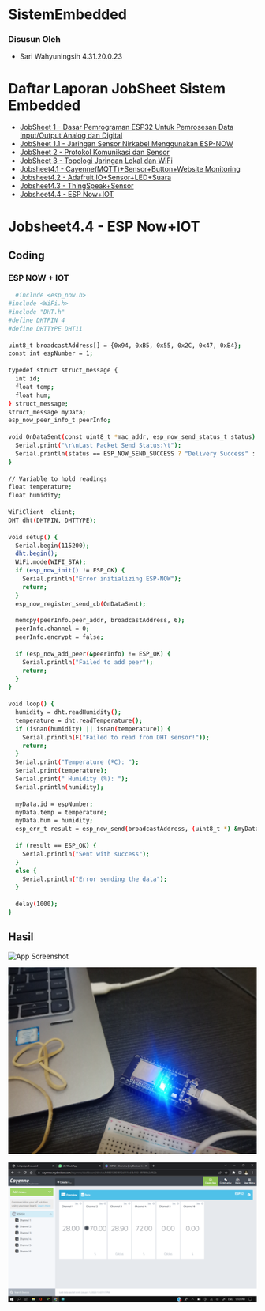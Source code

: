 # SistemEmbedded
### Disusun Oleh
- Sari Wahyuningsih 4.31.20.0.23

# Daftar Laporan JobSheet Sistem Embedded

- [JobSheet 1 - Dasar Pemrograman ESP32 Untuk Pemrosesan Data Input/Output Analog dan Digital](https://github.com/sariwhyu/JobSheet1)
- [JobSheet 1.1 - Jaringan Sensor Nirkabel Menggunakan ESP-NOW](https://github.com/sariwhyu/JobSheet1.1)
- [JobSheet 2 - Protokol Komunikasi dan Sensor](https://github.com/sariwhyu/JobSheet2)
- [JobSheet 3 - Topologi Jaringan Lokal dan WiFi](https://github.com/sariwhyu/JobSheet3)
- [Jobsheet4.1 - Cayenne(MQTT)+Sensor+Button+Website Monitoring](https://github.com/sariwhyu/TugasNo1)
- [Jobsheet4.2 - Adafruit.IO+Sensor+LED+Suara](https://github.com/sariwhyu/TugasNo2)
- [Jobsheet4.3 - ThingSpeak+Sensor](https://github.com/sariwhyu/TugasNo3)
- [Jobsheet4.4 - ESP Now+IOT](https://github.com/sariwhyu/TugasNo4)


# Jobsheet4.4 - ESP Now+IOT

## Coding

### ESP NOW + IOT

```bash
  #include <esp_now.h>
#include <WiFi.h>
#include "DHT.h"
#define DHTPIN 4
#define DHTTYPE DHT11

uint8_t broadcastAddress[] = {0x94, 0xB5, 0x55, 0x2C, 0x47, 0xB4};
const int espNumber = 1;

typedef struct struct_message {
  int id;
  float temp;
  float hum;
} struct_message;
struct_message myData;
esp_now_peer_info_t peerInfo;

void OnDataSent(const uint8_t *mac_addr, esp_now_send_status_t status) {
  Serial.print("\r\nLast Packet Send Status:\t");
  Serial.println(status == ESP_NOW_SEND_SUCCESS ? "Delivery Success" : "Delivery Fail");
}

// Variable to hold readings
float temperature;
float humidity;

WiFiClient  client;
DHT dht(DHTPIN, DHTTYPE);

void setup() {
  Serial.begin(115200);
  dht.begin();
  WiFi.mode(WIFI_STA);
  if (esp_now_init() != ESP_OK) {
    Serial.println("Error initializing ESP-NOW");
    return;
  }
  esp_now_register_send_cb(OnDataSent);

  memcpy(peerInfo.peer_addr, broadcastAddress, 6);
  peerInfo.channel = 0;
  peerInfo.encrypt = false;

  if (esp_now_add_peer(&peerInfo) != ESP_OK) {
    Serial.println("Failed to add peer");
    return;
  }
}

void loop() {
  humidity = dht.readHumidity();
  temperature = dht.readTemperature();
  if (isnan(humidity) || isnan(temperature)) {
    Serial.println(F("Failed to read from DHT sensor!"));
    return;
  }
  Serial.print("Temperature (ºC): ");
  Serial.print(temperature);
  Serial.print(" Humidity (%): ");
  Serial.println(humidity);

  myData.id = espNumber;
  myData.temp = temperature;
  myData.hum = humidity;
  esp_err_t result = esp_now_send(broadcastAddress, (uint8_t *) &myData, sizeof(myData));

  if (result == ESP_OK) {
    Serial.println("Sent with success");
  }
  else {
    Serial.println("Error sending the data");
  }

  delay(1000);
}

```

## Hasil

![App Screenshot](https://github.com/sariwhyu/TugasNo4/blob/main/IMG20230101142840.jpg)

![App Screenshot](https://github.com/sariwhyu/TugasNo4/blob/main/IMG20230101143016.jpg)

![App Screenshot](https://github.com/sariwhyu/TugasNo4/blob/main/Screenshot%20(35).png)
